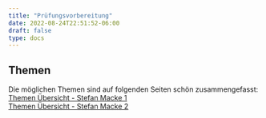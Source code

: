 ```yaml
---
title: "Prüfungsvorbereitung"
date: 2022-08-24T22:51:52-06:00
draft: false
type: docs
---
```


## Themen

Die möglichen Themen sind auf folgenden Seiten schön zusammengefasst:  
[Themen Übersicht - Stefan Macke 1](https://it-berufe-podcast.de/pruefungsvorbereitung-auf-teil-1-der-gestreckten-abschlusspruefung-der-it-berufe-it-berufe-podcast-168/)  
[Themen Übersicht - Stefan Macke 2](https://it-berufe-podcast.de/vorbereitung-auf-die-ihk-abschlusspruefung-der-it-berufe/moegliche-themen-von-teil-1-der-gestreckten-abschlusspruefung-gap-in-den-it-berufen/?utm_source=newsletter&utm_medium=email&utm_content=textlink&utm_campaign=thementeil1)
